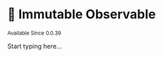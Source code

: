 # 🗿 Immutable Observable

<sup>
Available Since 0.0.39
</sup>

<code-block lang="java" src="../code-samples/CodeSnippets.java" include-symbol="immutable"/>

Start typing here...